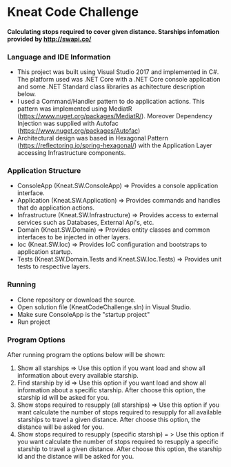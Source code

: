 # Kneat Code Challenge
#### Calculating stops required to cover given distance. Starships infomation provided by http://swapi.co/

### Language and IDE Information

* This project was built using Visual Studio 2017 and implemented in C#. The platform used was .NET Core with a .NET Core console application and some .NET Standard class libraries as achitecture description below.
* I used a Command/Handler pattern to do application actions. This pattern was implemented using MediatR (https://www.nuget.org/packages/MediatR/). Moreover Dependency Injection was supplied with Autofac (https://www.nuget.org/packages/Autofac) 
* Architectural design was based in Hexagonal Pattern (https://reflectoring.io/spring-hexagonal/) with the Application Layer accessing Infrastructure components.

### Application Structure

* ConsoleApp (Kneat.SW.ConsoleApp) => Provides a console application interface.
* Application (Kneat.SW.Application) => Provides commands and handles that do application actions.
* Infrastructure (Kneat.SW.Infrastructure) => Provides access to external services such as Databases, External Api's, etc.
* Domain (Kneat.SW.Domain) => Provides entity classes and common interfaces to be injected in other layers.
* Ioc (Kneat.SW.Ioc) => Provides IoC configuration and bootstraps to application startup.
* Tests (Kneat.SW.Domain.Tests and Kneat.SW.Ioc.Tests) => Provides unit tests to respective layers.

### Running

* Clone repository or download the source.
* Open solution file (KneatCodeChallenge.sln) in Visual Studio.
* Make sure ConsoleApp is the "startup project"
* Run project

### Program Options

After running program the options below will be shown:

1.  Show all starships => Use this option if you want load and show all information about every available starship.
2.  Find starship by id => Use this option if you want load and show all information about a specific starship. After choose this option, the starship id will be asked for you.
3.  Show stops required to resupply (all starships) => Use this option if you want calculate the number of stops required to resupply for all available starships to travel a given distance. After choose this option, the distance will be asked for you.
4.  Show stops required to resupply (specific starship) = > Use this option if you want calculate the number of stops required to resupply a specific starship to travel a given distance. After choose this option, the starship id and the distance will be asked for you.